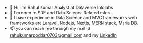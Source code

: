- 👋 Hi, I’m Rahul Kumar Analyst at Dataverse Infolabs
- 👀 I’m open to SDE and Data Science Related roles.
- 🌱 I have experience in Data Science and MVC frameworks web frameworks are Laravel, Nodejs, Nextjs, MERN stack, Maria DB.  
- 📫 you can reach me through my mail id rahulkumarpoddar0703@gmail.com and my [LinkedIn](https://www.linkedin.com/in/rahul-kumar-7534111ab/)
<!---
notinrange/notinrange is a ✨ special ✨ repository because its `README.md` (this file) appears on your GitHub profile.
You can reach me via https://www.linkedin.com/in/rahul-kumar-7534111ab/ .
--->
